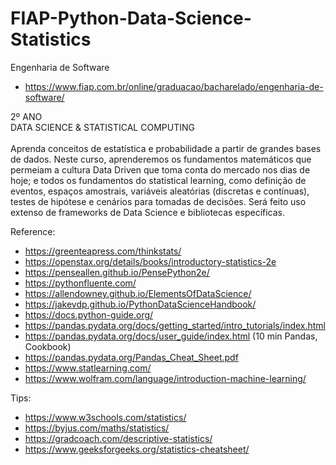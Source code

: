 # FIAP-Python-Data-Science-Statistics

Engenharia de Software

- https://www.fiap.com.br/online/graduacao/bacharelado/engenharia-de-software/

2º ANO<br>
DATA SCIENCE & STATISTICAL COMPUTING<br>
<br>
Aprenda conceitos de estatística e probabilidade a partir de grandes bases de dados. Neste curso, aprenderemos os fundamentos matemáticos que permeiam a cultura Data Driven que toma conta do mercado nos dias de hoje; e todos os fundamentos do statistical learning, como definição de eventos, espaços amostrais, variáveis aleatórias (discretas e contínuas), testes de hipótese e cenários para tomadas de decisões. Será feito uso extenso de frameworks de Data Science e bibliotecas específicas. 

Reference:

- https://greenteapress.com/thinkstats/
- https://openstax.org/details/books/introductory-statistics-2e
- https://penseallen.github.io/PensePython2e/
- https://pythonfluente.com/
- https://allendowney.github.io/ElementsOfDataScience/
- https://jakevdp.github.io/PythonDataScienceHandbook/
- https://docs.python-guide.org/
- https://pandas.pydata.org/docs/getting_started/intro_tutorials/index.html
- https://pandas.pydata.org/docs/user_guide/index.html (10 min Pandas, Cookbook)
- https://pandas.pydata.org/Pandas_Cheat_Sheet.pdf
- https://www.statlearning.com/
- https://www.wolfram.com/language/introduction-machine-learning/

Tips:

- https://www.w3schools.com/statistics/
- https://byjus.com/maths/statistics/
- https://gradcoach.com/descriptive-statistics/
- https://www.geeksforgeeks.org/statistics-cheatsheet/
